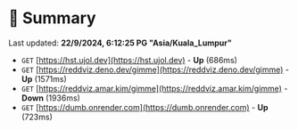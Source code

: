 # 📖 Summary
Last updated: **22/9/2024, 6:12:25 PG "Asia/Kuala_Lumpur"**

- `GET` [https://hst.ujol.dev](https://hst.ujol.dev) - **Up** (686ms)
- `GET` [https://reddviz.deno.dev/gimme](https://reddviz.deno.dev/gimme) - **Up** (1571ms)
- `GET` [https://reddviz.amar.kim/gimme](https://reddviz.amar.kim/gimme) - **Down** (1936ms)
- `GET` [https://dumb.onrender.com](https://dumb.onrender.com) - **Up** (723ms)
